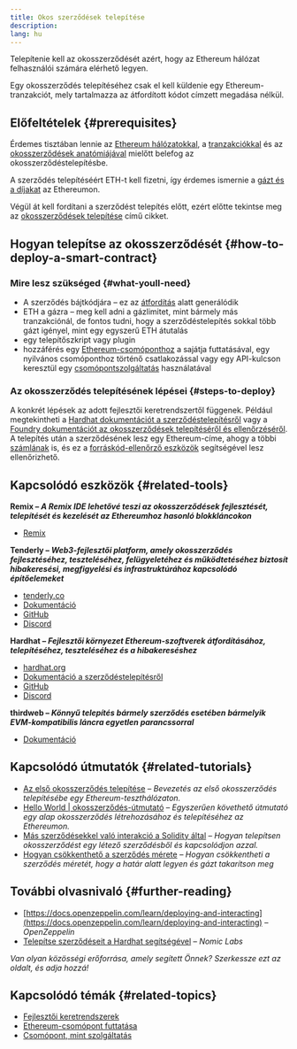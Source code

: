 ```yaml
---
title: Okos szerződések telepítése
description:
lang: hu
---
```


Telepítenie kell az okosszerződését azért, hogy az Ethereum hálózat felhasználói számára elérhető legyen.

Egy okosszerződés telepítéséhez csak el kell küldenie egy Ethereum-tranzakciót, mely tartalmazza az átfordított kódot címzett megadása nélkül.

## Előfeltételek \{#prerequisites}

Érdemes tisztában lennie az [Ethereum hálózatokkal](/developers/docs/networks/), a [tranzakciókkal](/developers/docs/transactions/) és az [okosszerződések anatómiájával](/developers/docs/smart-contracts/anatomy/) mielőtt belefog az okosszerződéstelepítésbe.

A szerződés telepítéséért ETH-t kell fizetni, így érdemes ismernie a [gázt és a díjakat](/developers/docs/gas/) az Ethereumon.

Végül át kell fordítani a szerződést telepítés előtt, ezért előtte tekintse meg az [okosszerződések telepítése](/developers/docs/smart-contracts/compiling/) című cikket.

## Hogyan telepítse az okosszerződését \{#how-to-deploy-a-smart-contract}

### Mire lesz szükséged \{#what-youll-need}

- A szerződés bájtkódjára – ez az [átfordítás](/developers/docs/smart-contracts/compiling/) alatt generálódik
- ETH a gázra – meg kell adni a gázlimitet, mint bármely más tranzakciónál, de fontos tudni, hogy a szerződéstelepítés sokkal több gázt igényel, mint egy egyszerű ETH átutalás
- egy telepítőszkript vagy plugin
- hozzáférés egy [Ethereum-csomóponthoz](/developers/docs/nodes-and-clients/) a sajátja futtatásával, egy nyilvános csomóponthoz történő csatlakozással vagy egy API-kulcson keresztül egy [csomópontszolgáltatás](/developers/docs/nodes-and-clients/nodes-as-a-service/) használatával

### Az okosszerződés telepítésének lépései \{#steps-to-deploy}

A konkrét lépések az adott fejlesztői keretrendszertől függenek. Például megtekintheti a [Hardhat dokumentációt a szerződéstelepítésről](https://hardhat.org/guides/deploying.html) vagy a [Foundry dokumentációt az okosszerződések telepítéséről és ellenőrzéséről](https://book.getfoundry.sh/forge/deploying). A telepítés után a szerződésének lesz egy Ethereum-címe, ahogy a többi [számlának](/developers/docs/accounts/) is, és ez a [forráskód-ellenőrző eszközök](/developers/docs/smart-contracts/verifying/#source-code-verification-tools) segítségével lesz ellenőrizhető.

## Kapcsolódó eszközök \{#related-tools}

**Remix – _A Remix IDE lehetővé teszi az okosszerződések fejlesztését, telepítését és kezelését az Ethereumhoz hasonló blokkláncokon_**

- [Remix](https://remix.ethereum.org)

**Tenderly – _Web3-fejlesztői platform, amely okosszerződés fejlesztéséhez, teszteléséhez, felügyeletéhez és működtetéséhez biztosít hibakeresési, megfigyelési és infrastruktúrához kapcsolódó építőelemeket_**

- [tenderly.co](https://tenderly.co/)
- [Dokumentáció](https://docs.tenderly.co/)
- [GitHub](https://github.com/Tenderly)
- [Discord](https://discord.gg/eCWjuvt)

**Hardhat – _Fejlesztői környezet Ethereum-szoftverek átfordításához, telepítéséhez, teszteléséhez és a hibakereséshez_**

- [hardhat.org](https://hardhat.org/getting-started/)
- [Dokumentáció a szerződéstelepítésről](https://hardhat.org/guides/deploying.html)
- [GitHub](https://github.com/nomiclabs/hardhat)
- [Discord](https://discord.com/invite/TETZs2KK4k)

**thirdweb – _Könnyű telepítés bármely szerződés esetében bármelyik EVM-kompatibilis láncra egyetlen parancssorral_**

- [Dokumentáció](https://portal.thirdweb.com/deploy/)

## Kapcsolódó útmutatók \{#related-tutorials}

- [Az első okosszerződés telepítése](/developers/tutorials/deploying-your-first-smart-contract/) _– Bevezetés az első okosszerződés telepítésébe egy Ethereum-teszthálózaton._
- [Hello World | okosszerződés-útmutató](/developers/tutorials/hello-world-smart-contract/) _– Egyszerűen követhető útmutató egy alap okosszerződés létrehozásához és telepítéséhez az Ethereumon._
- [Más szerződésekkel való interakció a Solidity által](/developers/tutorials/interact-with-other-contracts-from-solidity/) _– Hogyan telepítsen okosszerződést egy létező szerződésből és kapcsolódjon azzal._
- [Hogyan csökkenthető a szerződés mérete](/developers/tutorials/downsizing-contracts-to-fight-the-contract-size-limit/) _– Hogyan csökkentheti a szerződés méretét, hogy a határ alatt legyen és gázt takarítson meg_

## További olvasnivaló \{#further-reading}

- [https://docs.openzeppelin.com/learn/deploying-and-interacting](https://docs.openzeppelin.com/learn/deploying-and-interacting) – _OpenZeppelin_
- [Telepítse szerződéseit a Hardhat segítségével](https://hardhat.org/guides/deploying.html) – _Nomic Labs_

_Van olyan közösségi erőforrása, amely segített Önnek? Szerkessze ezt az oldalt, és adja hozzá!_

## Kapcsolódó témák \{#related-topics}

- [Fejlesztői keretrendszerek](/developers/docs/frameworks/)
- [Ethereum-csomópont futtatása](/developers/docs/nodes-and-clients/run-a-node/)
- [Csomópont, mint szolgáltatás](/developers/docs/nodes-and-clients/nodes-as-a-service)
